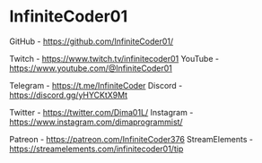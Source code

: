 # InfiniteCoder01

GitHub - https://github.com/InfiniteCoder01/

Twitch - https://www.twitch.tv/infinitecoder01
YouTube - https://www.youtube.com/@InfiniteCoder01

Telegram - https://t.me/InfiniteCoder
Discord - https://discord.gg/yHYCKtX9Mt

Twitter - https://twitter.com/Dima01L/
Instagram - https://www.instagram.com/dimaprogrammist/

Patreon - https://patreon.com/InfiniteCoder376
StreamElements - https://streamelements.com/infinitecoder01/tip
